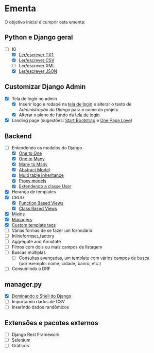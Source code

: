 # Ementa

O objetivo inicial é cumprir esta ementa:

## Python e Django geral

- [ ] IO
  - [x] [Ler/escrever TXT](io/txt/read_write_txt.md)
  - [x] [Ler/escrever CSV](io/csv/read_write_csv.md)
  - [ ] Ler/escrever XML
  - [x] [Ler/escrever JSON](io/json/read_write_json.md)

## Customizar Django Admin

- [x] Tela de login no admin
  - [x] Inserir logo e rodapé na [tela de login](http://localhost:8000/admin/) e alterar o texto de _Administração do Django_ para o nome do projeto
  - [x] Alterar o plano de fundo da [tela de login](http://localhost:8000/admin/)
- [x] Landing page (sugestões: [Start Bootstrap](http://startbootstrap.com/template-categories/all/) e [One Page Love](https://onepagelove.com/templates/free-templates))

## Backend

- [ ] Entendendo os modelos do Django
  - [x] [One to One](dev/orm#one-to-one-um-para-um)
  - [x] [One to Many](dev/orm#one-to-many-um-para-muitos)
  - [x] [Many to Many](dev/orm#many-to-many-muitos-para-muitos)
  - [x] [Abstract Model](dev/orm#abstract-inheritance-herança-abstrata)
  - [x] [Multi table inheritance](dev/orm#multi-table-inheritance-herança-multi-tabela)
  - [x] [Proxy models](dev/orm#proxy-models)
  - [x] [Extendendo a classe User](https://github.com/rg3915/django-experience/issues/21)
- [x] Herança de templates
- [x] CRUD
  - [x] [Function Based Views](https://github.com/rg3915/django-experience/issues/26)
  - [x] [Class Based Views](https://github.com/rg3915/django-experience/issues/33)
- [x] [Mixins](https://github.com/rg3915/django-experience/issues/35)
- [x] [Managers](https://github.com/rg3915/django-experience/issues/36)
- [x] [Custom template tags](https://github.com/rg3915/django-experience/issues/19)
- [ ] Várias formas de se fazer um formulário
- [ ] Inlineformset_factory
- [ ] Aggregate and Annotate
- [ ] Filtros com dois ou mais campos de listagem
- [ ] Buscas múltiplas
  - [ ] Consultas avançadas, um template com vários campos de busca (por exemplo: nome, cidade, bairro, etc.)
- [ ] Consumindo o DRF

## manager.py

- [x] [Dominando o Shell do Django](https://github.com/rg3915/django-experience/wiki/Dominando-o-shell-do-Django)
- [ ] Importando dados de CSV
- [ ] Inserindo dados randômicos

## Extensões e pacotes externos

- [ ] Django Rest Framework
- [ ] Selenium
- [ ] Gráficos
